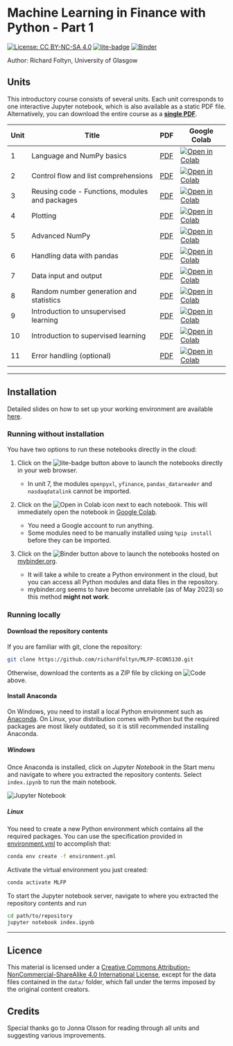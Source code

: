 # Machine Learning in Finance with Python - Part 1
[![License: CC BY-NC-SA 4.0](https://img.shields.io/badge/License-CC%20BY--NC--SA%204.0-lightgrey.svg)](https://creativecommons.org/licenses/by-nc-sa/4.0/)
[![lite-badge](https://jupyterlite.rtfd.io/en/latest/_static/badge.svg)](https://richardfoltyn.github.io/MLFP-ECON5130)
[![Binder](https://mybinder.org/badge_logo.svg)](https://mybinder.org/v2/gh/richardfoltyn/MLFP-ECON5130/main?filepath=index.ipynb)

Author: Richard Foltyn, University of Glasgow

## Units

This introductory course consists of several units. Each unit corresponds
to one interactive Jupyter notebook, which is also available
as a static PDF file. Alternatively, you can download the entire course as a 
**[single PDF](latex/MLFP-part1.pdf)**.

| Unit | Title | PDF | Google Colab |
|------|-------|-----|--------------|
| 1    | Language and NumPy basics | [PDF](latex/unit01.pdf) | [![Open in Colab](https://colab.research.google.com/assets/colab-badge.svg)](https://colab.research.google.com/github/richardfoltyn/MLFP-ECON5130/blob/main/lectures/unit01.ipynb) |
| 2    | Control flow and list comprehensions | [PDF](latex/unit02.pdf) |  [![Open in Colab](https://colab.research.google.com/assets/colab-badge.svg)](https://colab.research.google.com/github/richardfoltyn/MLFP-ECON5130/blob/main/lectures/unit02.ipynb) |
| 3    | Reusing code - Functions, modules and packages | [PDF](latex/unit03.pdf) | [![Open in Colab](https://colab.research.google.com/assets/colab-badge.svg)](https://colab.research.google.com/github/richardfoltyn/MLFP-ECON5130/blob/main/lectures/unit03.ipynb) |
| 4    | Plotting | [PDF](latex/unit04.pdf) |  [![Open in Colab](https://colab.research.google.com/assets/colab-badge.svg)](https://colab.research.google.com/github/richardfoltyn/MLFP-ECON5130/blob/main/lectures/unit04.ipynb) |
| 5    | Advanced NumPy | [PDF](latex/unit05.pdf)  | [![Open in Colab](https://colab.research.google.com/assets/colab-badge.svg)](https://colab.research.google.com/github/richardfoltyn/MLFP-ECON5130/blob/main/lectures/unit05.ipynb)
| 6    | Handling data with pandas | [PDF](latex/unit06.pdf) | [![Open in Colab](https://colab.research.google.com/assets/colab-badge.svg)](https://colab.research.google.com/github/richardfoltyn/MLFP-ECON5130/blob/main/lectures/unit06.ipynb) |
| 7    | Data input and output | [PDF](latex/unit07.pdf) |  [![Open in Colab](https://colab.research.google.com/assets/colab-badge.svg)](https://colab.research.google.com/github/richardfoltyn/MLFP-ECON5130/blob/main/lectures/unit07.ipynb)
| 8    | Random number generation and statistics | [PDF](latex/unit08.pdf) | [![Open in Colab](https://colab.research.google.com/assets/colab-badge.svg)](https://colab.research.google.com/github/richardfoltyn/MLFP-ECON5130/blob/main/lectures/unit08.ipynb) |
| 9    | Introduction to unsupervised learning | [PDF](latex/unit09.pdf) |  [![Open in Colab](https://colab.research.google.com/assets/colab-badge.svg)](https://colab.research.google.com/github/richardfoltyn/MLFP-ECON5130/blob/main/lectures/unit09.ipynb)
| 10    | Introduction to supervised learning | [PDF](latex/unit10.pdf) |  [![Open in Colab](https://colab.research.google.com/assets/colab-badge.svg)](https://colab.research.google.com/github/richardfoltyn/MLFP-ECON5130/blob/main/lectures/unit10.ipynb)
| 11    | Error handling (optional) | [PDF](latex/unit09.pdf) |  [![Open in Colab](https://colab.research.google.com/assets/colab-badge.svg)](https://colab.research.google.com/github/richardfoltyn/MLFP-ECON5130/blob/main/lectures/unit09.ipynb) |


***

## Installation

Detailed slides on how to set up your working environment are available [here](https://github.com/richardfoltyn/MLFP-ECON5130/blob/main/slides/python-setup.pdf).

### Running without installation

You have two options to run these notebooks directly in the cloud:

1. Click on the ![lite-badge](https://jupyterlite.rtfd.io/en/latest/_static/badge.svg) button
    above to launch the notebooks directly in your web browser.

    - In unit 7, the modules `openpyxl`, `yfinance`, `pandas_datareader`
    and `nasdaqdatalink` cannot be imported.
2.  Click on the ![Open in Colab](https://colab.research.google.com/assets/colab-badge.svg)
    icon next to each notebook. This will immediately open the notebook
    in [Google Colab](https://colab.research.google.com).
    
    - You need a Google account to run anything.
    - Some modules need to be manually installed using `%pip install` before
      they can be imported.
3.  Click on the ![Binder](https://mybinder.org/badge_logo.svg) button
    above to launch the notebooks hosted on [mybinder.org](https://mybinder.org/).

    - It will take a while to create a Python environment in the cloud, but you can
      access all Python modules and data files in the repository.
    - mybinder.org seems to have become unreliable (as of May 2023) so this
      method **might not work**.


### Running locally

#### Download the repository contents

If you are familiar with git, clone the repository:
```bash
git clone https://github.com/richardfoltyn/MLFP-ECON5130.git
```
Otherwise, download the contents as a ZIP file by clicking on
![Code](images/gh-code.png) above.

#### Install Anaconda

On Windows, you need to install a local Python environment such as 
[Anaconda](https://www.anaconda.com/products/distribution). On Linux,
your distribution comes with Python but the required packages are most likely
outdated, so it is still recommended installing Anaconda.

##### Windows

Once Anaconda is installed, click on _Jupyter Notebook_ in the Start menu
and navigate to where you extracted the repository contents. Select
`index.ipynb` to run the main notebook.

![Jupyter Notebook](images/conda-start.png)

##### Linux

You need to create a new Python environment which contains all the 
required packages. You can use the specification provided in [environment.yml](environment.yml)
to accomplish that:
```bash
conda env create -f environment.yml
```
Activate the virtual environment you just created:
```bash
conda activate MLFP
```
To start the Jupyter notebook server, navigate to where you extracted
the repository contents and run
```bash
cd path/to/repository
jupyter notebook index.ipynb
```


***

## Licence

This material is licensed under a 
[Creative Commons Attribution-NonCommercial-ShareAlike 4.0 International License](http://creativecommons.org/licenses/by-nc-sa/4.0/),
except for the data files contained in the `data/` folder, which
fall under the terms imposed by the original content creators.

## Credits

Special thanks go to Jonna Olsson for reading through all units and
suggesting various improvements.
